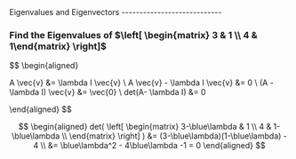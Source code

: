 <link rel="stylesheet" href="https://cdn.jsdelivr.net/npm/katex@0.13.9/dist/katex.min.css" integrity="sha384-r/BYDnh2ViiCwqZt5VJVWuADDic3NnnTIEOv4hOh05nSfB6tjWpKmn1kUHOVkMXc" crossorigin="anonymous">
<script defer src="https://cdn.jsdelivr.net/npm/katex@0.13.9/dist/katex.min.js" integrity="sha384-zDIgORxjImEWftZXZpWLs2l57fMX9B3yWFPN5Ecabe211Hm5ZG/OIz2b07DYPUcH" crossorigin="anonymous"></script>
Eigenvalues and Eigenvectors
----------------------------

### Find the Eigenvalues of $\left[ \begin{matrix} 3 & 1 \\ 4 & 1\end{matrix} \right]$
$$
\begin{aligned}

A \vec{v} &=  \lambda I \vec{v} \\
A \vec{v} - \lambda I \vec{v} &=  0 \\
(A - \lambda I) \vec{v} &= \vec{0} \\
det(A- \lambda I) &= 0

\end{aligned}
$$

$$
\begin{aligned}
det(
\left[ \begin{matrix}
    3-\blue\lambda & 1 \\
    4 & 1-\blue\lambda \\
\end{matrix} \right]
) &= (3-\blue\lambda)(1-\blue\lambda) - 4 \\
&= \blue\lambda^2 - 4\blue\lambda -1 = 0
\end{aligned}
$$

